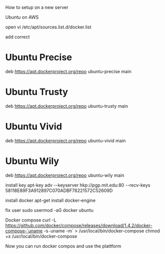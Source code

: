 How to setup on a new server


Ubuntu on AWS

open
vi /etc/apt/sources.list.d/docker.list

add correct
# Ubuntu Precise
deb https://apt.dockerproject.org/repo ubuntu-precise main
# Ubuntu Trusty
deb https://apt.dockerproject.org/repo ubuntu-trusty main
# Ubuntu Vivid
deb https://apt.dockerproject.org/repo ubuntu-vivid main
# Ubuntu Wily
deb https://apt.dockerproject.org/repo ubuntu-wily main


install key
apt-key adv --keyserver hkp://pgp.mit.edu:80 --recv-keys 58118E89F3A912897C070ADBF76221572C52609D


install docker
apt-get install docker-engine

fix user
sudo usermod -aG docker ubuntu

Docker compose
curl -L https://github.com/docker/compose/releases/download/1.4.2/docker-compose-`uname -s`-`uname -m` > /usr/local/bin/docker-compose
chmod +x /usr/local/bin/docker-compose



Now you can run docker compos and use the plattform